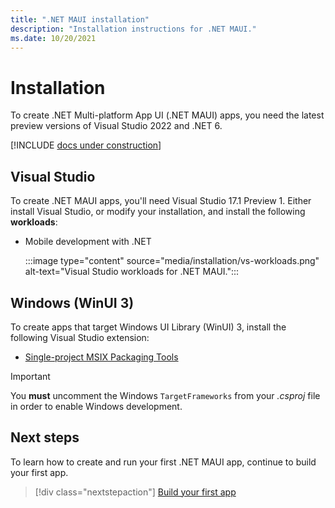 ```yaml
---
title: ".NET MAUI installation"
description: "Installation instructions for .NET MAUI."
ms.date: 10/20/2021
---
```


# Installation

To create .NET Multi-platform App UI (.NET MAUI) apps, you need the latest preview versions of Visual Studio 2022 and .NET 6.

[!INCLUDE [docs under construction](~/includes/preview-note.md)]

## Visual Studio

To create .NET MAUI apps, you'll need Visual Studio 17.1 Preview 1. Either install Visual Studio, or modify your installation, and install the following **workloads**:

- Mobile development with .NET

  :::image type="content" source="media/installation/vs-workloads.png" alt-text="Visual Studio workloads for .NET MAUI.":::

## Windows (WinUI 3)

To create apps that target Windows UI Library (WinUI) 3, install the following Visual Studio extension:

- [Single-project MSIX Packaging Tools](https://marketplace.visualstudio.com/items?itemName=ProjectReunion.MicrosoftSingleProjectMSIXPackagingToolsDev17)

> [!IMPORTANT]
> You **must** uncomment the Windows `TargetFrameworks` from your _.csproj_ file in order to enable Windows development.

## Next steps

To learn how to create and run your first .NET MAUI app, continue to build your first app.

> [!div class="nextstepaction"]
> [Build your first app](first-app.md)
